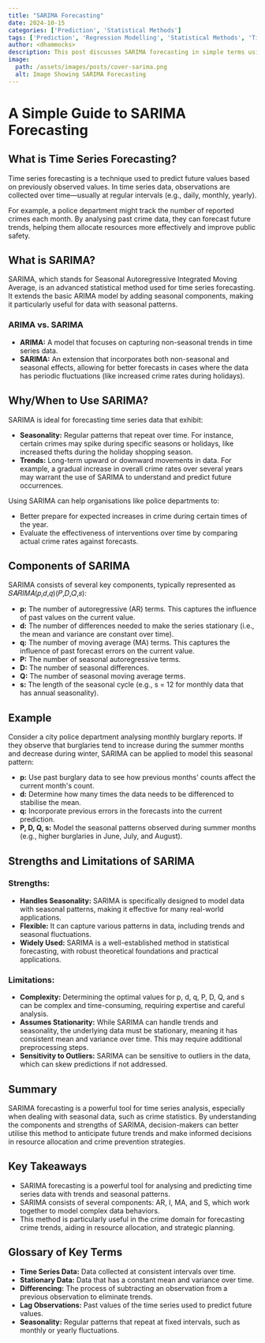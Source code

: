 ```yaml
---
title: "SARIMA Forecasting"
date: 2024-10-15
categories: ['Prediction', 'Statistical Methods']
tags: ['Prediction', 'Regression Modelling', 'Statistical Methods', 'Time Series Analysis', 'Linear Regression']
author: <dhammocks>
description: This post discusses SARIMA forecasting in simple terms using accessible language for all.
image:
  path: /assets/images/posts/cover-sarima.png
  alt: Image Showing SARIMA Forecasting
---
```


# A Simple Guide to SARIMA Forecasting

## What is Time Series Forecasting?

Time series forecasting is a technique used to predict future values based on previously observed values. In time series data, observations are collected over time—usually at regular intervals (e.g., daily, monthly, yearly).

For example, a police department might track the number of reported crimes each month. By analysing past crime data, they can forecast future trends, helping them allocate resources more effectively and improve public safety.

## What is SARIMA?

SARIMA, which stands for Seasonal Autoregressive Integrated Moving Average, is an advanced statistical method used for time series forecasting. It extends the basic ARIMA model by adding seasonal components, making it particularly useful for data with seasonal patterns.

### ARIMA vs. SARIMA
- **ARIMA:** A model that focuses on capturing non-seasonal trends in time series data.
- **SARIMA:** An extension that incorporates both non-seasonal and seasonal effects, allowing for better forecasts in cases where the data has periodic fluctuations (like increased crime rates during holidays).

## Why/When to Use SARIMA?

SARIMA is ideal for forecasting time series data that exhibit:
- **Seasonality:** Regular patterns that repeat over time. For instance, certain crimes may spike during specific seasons or holidays, like increased thefts during the holiday shopping season.
- **Trends:** Long-term upward or downward movements in data. For example, a gradual increase in overall crime rates over several years may warrant the use of SARIMA to understand and predict future occurrences.

Using SARIMA can help organisations like police departments to:
- Better prepare for expected increases in crime during certain times of the year.
- Evaluate the effectiveness of interventions over time by comparing actual crime rates against forecasts.

## Components of SARIMA
SARIMA consists of several key components, typically represented as 𝑆𝐴𝑅𝐼𝑀𝐴(𝑝,𝑑,𝑞)(𝑃,𝐷,𝑄,𝑠):

- **p:** The number of autoregressive (AR) terms. This captures the influence of past values on the current value.
- **d:** The number of differences needed to make the series stationary (i.e., the mean and variance are constant over time).
- **q:** The number of moving average (MA) terms. This captures the influence of past forecast errors on the current value.
- **P:** The number of seasonal autoregressive terms.
- **D:** The number of seasonal differences.
- **Q:** The number of seasonal moving average terms.
- **s:** The length of the seasonal cycle (e.g., s = 12 for monthly data that has annual seasonality).

## Example

Consider a city police department analysing monthly burglary reports. If they observe that burglaries tend to increase during the summer months and decrease during winter, SARIMA can be applied to model this seasonal pattern:

- **p:** Use past burglary data to see how previous months' counts affect the current month's count.
- **d:** Determine how many times the data needs to be differenced to stabilise the mean.
- **q:** Incorporate previous errors in the forecasts into the current prediction.
- **P, D, Q, s:** Model the seasonal patterns observed during summer months (e.g., higher burglaries in June, July, and August).

## Strengths and Limitations of SARIMA

### Strengths:
- **Handles Seasonality:** SARIMA is specifically designed to model data with seasonal patterns, making it effective for many real-world applications.
- **Flexible:** It can capture various patterns in data, including trends and seasonal fluctuations.
- **Widely Used:** SARIMA is a well-established method in statistical forecasting, with robust theoretical foundations and practical applications.

### Limitations:
- **Complexity:** Determining the optimal values for p, d, q, P, D, Q, and s can be complex and time-consuming, requiring expertise and careful analysis.
- **Assumes Stationarity:** While SARIMA can handle trends and seasonality, the underlying data must be stationary, meaning it has consistent mean and variance over time. This may require additional preprocessing steps.
- **Sensitivity to Outliers:** SARIMA can be sensitive to outliers in the data, which can skew predictions if not addressed.

## Summary
SARIMA forecasting is a powerful tool for time series analysis, especially when dealing with seasonal data, such as crime statistics. By understanding the components and strengths of SARIMA, decision-makers can better utilise this method to anticipate future trends and make informed decisions in resource allocation and crime prevention strategies.

## Key Takeaways
- SARIMA forecasting is a powerful tool for analysing and predicting time series data with trends and seasonal patterns.
- SARIMA consists of several components: AR, I, MA, and S, which work together to model complex data behaviors.
- This method is particularly useful in the crime domain for forecasting crime trends, aiding in resource allocation, and strategic planning.

## Glossary of Key Terms
- **Time Series Data:** Data collected at consistent intervals over time.
- **Stationary Data:** Data that has a constant mean and variance over time.
- **Differencing:** The process of subtracting an observation from a previous observation to eliminate trends.
- **Lag Observations:** Past values of the time series used to predict future values.
- **Seasonality:** Regular patterns that repeat at fixed intervals, such as monthly or yearly fluctuations.